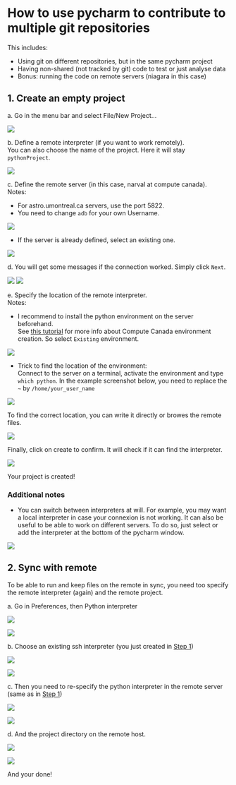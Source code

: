 # How to use pycharm to contribute to multiple git repositories
This includes:
- Using git on different repositories, but in the same pycharm project
- Having non-shared (not tracked by git) code to test or just analyse data
- Bonus: running the code on remote servers (niagara in this case)
  
## 1. Create an empty project
a. Go in the menu bar and select File/New Project...

![](images/pycharm_remote_and_package_development/step01.png)


b. Define a remote interpreter (if you want to work remotely).  
You can also choose the name of the project. Here it will stay `pythonProject`.

![](images/pycharm_remote_and_package_development/step02.png)

c. Define the remote server (in this case, narval at compute canada).  
Notes:
 * For astro.umontreal.ca servers, use the port 5822.
 * You need to change `adb` for your own Username.

![](images/pycharm_remote_and_package_development/step03.png)

 * If the server is already defined, select an existing one.

![](images/pycharm_remote_and_package_development/step03b.png)

d. You will get some messages if the connection worked. Simply click `Next`.

![](images/pycharm_remote_and_package_development/step04.png)
![](images/pycharm_remote_and_package_development/step05.png)

e. Specify the location of the remote interpreter.  
Notes:
 * I recommend to install the python environment on the server beforehand.  
 See [this tutorial](https://docs.alliancecan.ca/wiki/Python/fr#Cr.C3.A9er_et_utiliser_un_environnement_virtuel) for more info about Compute Canada environment creation.  So select `Existing` environment.
 
![](images/pycharm_remote_and_package_development/step08.png)
 
 * Trick to find the location of the environment:  
 Connect to the server on a terminal, activate the environment and type `which python`. In the example screenshot below,  you need to replace the `~` by `/home/your_user_name`
 
![](images/pycharm_remote_and_package_development/step07.png)
 
 To find the correct location, you can write it directly or browes the remote files.
 
![](images/pycharm_remote_and_package_development/step09.png)

Finally, click on create to confirm. It will check if it can find the interpreter.

![](images/pycharm_remote_and_package_development/step10.png)

Your project is created!

### Additional notes
- You can switch between interpreters at will. For example, you may want a local interpreter in case your connexion is not working. It can also be useful to be able to work on different servers. To do so, just select or add the interpreter at the bottom of the pycharm window.

![](images/pycharm_remote_and_package_development/step11.png)

## 2. Sync with remote

To be able to run and keep files on the remote in sync, you need too specify the remote interpreter (again) and the remote project.

a. Go in Preferences, then Python interpreter

![](images/pycharm_remote_and_package_development/step12.png)

![](images/pycharm_remote_and_package_development/step13.png)

b. Choose an existing ssh interpreter (you  just created in [Step 1](#1-create-an-empty-project))

![](images/pycharm_remote_and_package_development/step14.png)

![](images/pycharm_remote_and_package_development/step15.png)

c. Then you need to re-specify the python interpreter in the remote server (same as in [Step 1](#1-create-an-empty-project))

![](images/pycharm_remote_and_package_development/step17.png)

![](images/pycharm_remote_and_package_development/step18.png)

d. And the project directory on the remote host.

![](images/pycharm_remote_and_package_development/step19.png)

![](images/pycharm_remote_and_package_development/step20.png)

And your done!

 
